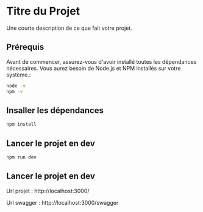 # Titre du Projet

Une courte description de ce que fait votre projet.

## Prérequis

Avant de commencer, assurez-vous d'avoir installé toutes les dépendances nécessaires. Vous aurez besoin de Node.js et NPM installés sur votre système.:

```bash
node -v
npm -v
```

## Insaller les dépendances

```bash
npm install
```

## Lancer le projet en dev

```bash
npm run dev
```

## Lancer le projet en dev

Url projet : http://localhost:3000/

Url swagger : http://localhost:3000/swagger
